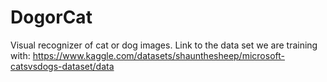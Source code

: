 # DogorCat
Visual recognizer of cat or dog images.
Link to the data set we are training with:
https://www.kaggle.com/datasets/shaunthesheep/microsoft-catsvsdogs-dataset/data
